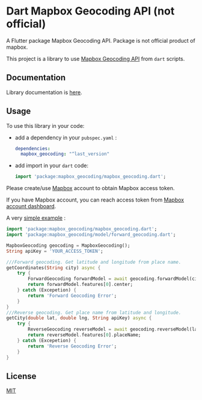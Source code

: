 Dart Mapbox Geocoding API (not official)
================

A Flutter package Mapbox Geocoding API. Package is not official product of mapbox.

This project is a library to use [Mapbox Geocoding API](https://docs.mapbox.com/api/search/#geocoding) from `dart` scripts.

## Documentation ##

Library documentation is [here](https://pub.dev/documentation/mapbox_geocoding/latest/).

## Usage ##

To use this library in your code:

* add a dependency in your `pubspec.yaml` :

  ```yaml
  dependencies:
    mapbox_geocoding: "^last_version"
  ```

* add import in your `dart` code:

  ```dart
  import 'package:mapbox_geocoding/mapbox_geocoding.dart';
  ```

Please create/use [Mapbox](https://mapbox.com) account to obtain Mapbox access token.

If you have Mapbox account, you can reach access token from [Mapbox account dashboard](https://account.mapbox.com).

A very [simple example](https://github.com/berkayoruc/mapbox_geocoding/blob/master/example/lib/main.dart) :

```dart
import 'package:mapbox_geocoding/mapbox_geocoding.dart';
import 'package:mapbox_geocoding/model/forward_geocoding.dart';

MapboxGeocoding geocoding = MapboxGeocoding();
String apiKey = 'YOUR_ACCESS_TOKEN';

///Forward geocoding. Get latitude and longitude from place name.
getCoordinates(String city) async {
    try {
        ForwardGeocoding forwardModel = await geocoding.forwardModel(city, apiKey);
        return forwardModel.features[0].center;
    } catch (Excepetion) {
        return 'Forward Geocoding Error';
    }
}
///Reverse geocoding. Get place name from latitude and longitude.
getCity(double lat, double lng, String apiKey) async {
    try {
        ReverseGeocoding reverseModel = await geocoding.reverseModel(lat, lng, apiKey);
        return reverseModel.features[0].placeName;
    } catch (Excepetion) {
        return 'Reverse Geocoding Error';
    }
}
```

## License ##

[MIT](https://github.com/berkayoruc/mapbox_geocoding/blob/master/LICENSE)
